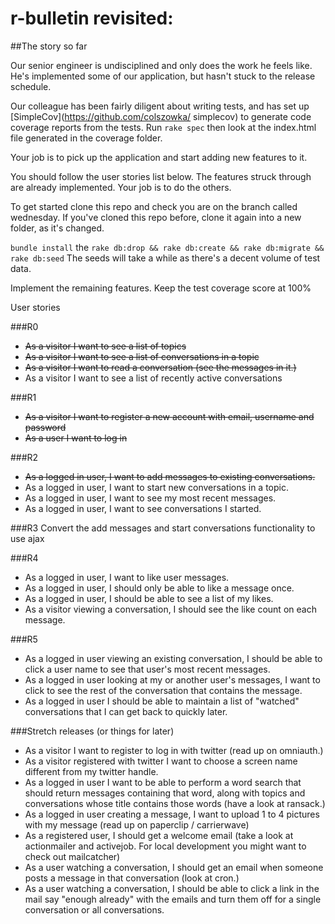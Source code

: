 # r-bulletin revisited: 

##The story so far

Our senior engineer is undisciplined and only does the work he feels like. He's implemented some of our application, but hasn't stuck to the release schedule. 

Our colleague has been fairly diligent about writing tests, and has set up [SimpleCov](https://github.com/colszowka/ simplecov) to generate code coverage reports from the tests. Run ```rake spec``` then look at the index.html file generated in the coverage folder.

Your job is to pick up the application and start adding new features to it. 

You should follow the user stories list below. The features struck through are already implemented. Your job is to do the others.

To get started clone this repo and check you are on the branch called wednesday. If you've cloned this repo before, clone it again into a new folder, as it's changed.

```bundle install``` the ```rake db:drop && rake db:create && rake db:migrate && rake db:seed``` The seeds will take a while as there's a decent volume of test data.

Implement the remaining features. Keep the test coverage score at 100%

User stories

###R0
* ~~As a visitor I want to see a list of topics~~
* ~~As a visitor I want to see a list of conversations in a topic~~
* ~~As a visitor I want to read a conversation (see the messages in it.)~~
* As a visitor I want to see a list of recently active conversations

###R1
* ~~As a visitor I want to register a new account with email, username and password~~
* ~~As a user I want to log in~~

###R2
* ~~As a logged in user, I want to add messages to existing conversations.~~
* As a logged in user, I want to start new conversations in a topic.
* As a logged in user, I want to see my most recent messages.
* As a logged in user, I want to see conversations I started.

###R3
Convert the add messages and start conversations functionality to use ajax

###R4
* As a logged in user, I want to like user messages.
* As a logged in user, I should only be able to like a message once.
* As a logged in user, I should be able to see a list of my likes.
* As a visitor viewing a conversation, I should see the like count on each message.

###R5
* As a logged in user viewing an existing conversation, I should be able to click a user name to see that user's most recent messages.
* As a logged in user looking at my or another user's messages, I want to click to see the rest of the conversation that contains the message.
* As a logged in user I should be able to maintain a list of "watched" conversations that I can get back to quickly later.

###Stretch releases (or things for later)
* As a visitor I want to register to log in with twitter (read up on omniauth.)
* As a visitor registered with twitter I want to choose a screen name different from my twitter handle.
* As a logged in user I want to be able to perform a word search that should return messages containing that word, along with topics and conversations whose title contains those words (have a look at ransack.)
* As a logged in user creating a message, I want to upload 1 to 4 pictures with my message (read up on paperclip / carrierwave)
* As a registered user, I should get a welcome email (take a look at actionmailer and activejob. For local development you might want to check out mailcatcher)
* As a user watching a conversation, I should get an email when someone posts a message in that conversation (look at cron.)
* As a user watching a conversation, I should be able to click a link in the mail say "enough already" with the emails and turn them off for a single conversation or all conversations.
